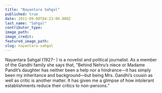 ```yaml
---
title: "Nayantara Sahgal"
published: true
date: 2011-09-08T04:23:00.000Z
last_name: "Sahgal"
contributor_type:
image_path:
image_credit:
featured_image_path:
slug: nayantara-sahgal
---
```


Nayantara Sahgal (1927– ) is a novelist and political journalist. As a member of the Gandhi family she says that, "Behind Nehru’s niece or Madame Pandit’s daughter has neither been a help nor a hindrance—it has simply been my inheritance and background—but being Mrs. Gandhi’s cousin as well as critic is another matter. It has given me a glimpse of how intolerant establishments reduce their critics to non-persons."

